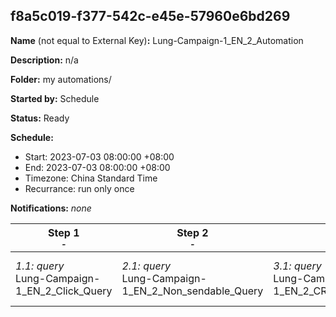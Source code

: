 ## f8a5c019-f377-542c-e45e-57960e6bd269

**Name** (not equal to External Key)**:** Lung-Campaign-1_EN_2_Automation

**Description:** n/a

**Folder:** my automations/

**Started by:** Schedule

**Status:** Ready

**Schedule:**

* Start: 2023-07-03 08:00:00 +08:00
* End: 2023-07-03 08:00:00 +08:00
* Timezone: China Standard Time
* Recurrance: run only once

**Notifications:** _none_


| Step 1<br>_<small>-</small>_ | Step 2<br>_<small>-</small>_ | Step 3<br>_<small>-</small>_ | Step 4<br>_<small>-</small>_ |
| --- | --- | --- | --- |
| _1.1: query_<br>Lung-Campaign-1_EN_2_Click_Query | _2.1: query_<br>Lung-Campaign-1_EN_2_Non_sendable_Query | _3.1: query_<br>Lung-Campaign-1_EN_2_CRM_Profiles_Query | _4.1: filter_<br>Lung-Campaign-1_EN-2 |
